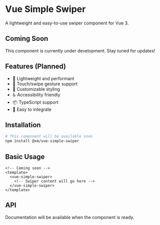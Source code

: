 # Vue Simple Swiper

A lightweight and easy-to-use swiper component for Vue 3.

## Coming Soon

This component is currently under development. Stay tuned for updates!

## Features (Planned)

- 🚀 Lightweight and performant
- 📱 Touch/swipe gesture support
- 🎨 Customizable styling
- ♿ Accessibility friendly
- 📦 TypeScript support
- 🔧 Easy to integrate

## Installation

```bash
# This component will be available soon
npm install @xm/vue-simple-swiper
```

## Basic Usage

```vue
<!-- Coming soon -->
<template>
  <vue-simple-swiper>
    <!-- Swiper content will go here -->
  </vue-simple-swiper>
</template>
```

## API

Documentation will be available when the component is ready.
